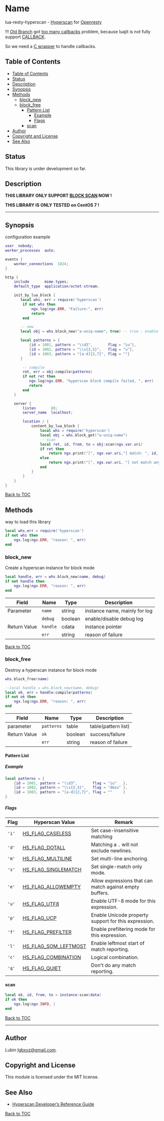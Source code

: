 Name
====

lua-resty-hyperscan - [Hyperscan](https://github.com/intel/hyperscan) for [Openresty](https://github.com/openresty/openresty)

!!! [Old Branch](https://github.com/LubinLew/lua-resty-hyperscan/tree/v0.1) got [too many callbacks](https://github.com/LubinLew/lua-resty-hyperscan/issues/1) problem, because luajit is not fully support [CALLBACK](https://luajit.org/ext_ffi_semantics.html#callback).

So we need a [C wrapper](hs_wrapper/) to handle callbacks.

## Table of Contents

<!-- TOC -->

- [Table of Contents](#table-of-contents)
- [Status](#status)
- [Description](#description)
- [Synopsis](#synopsis)
- [Methods](#methods)
    - [block_new](#block_new)
    - [block_free](#block_free)
        - [Pattern List](#pattern-list)
            - [Example](#example)
            - [Flags](#flags)
        - [scan](#scan)
- [Author](#author)
- [Copyright and License](#copyright-and-license)
- [See Also](#see-also)

<!-- /TOC -->

## Status

This library is under development so far.

## Description

**THIS LIBRARY ONLY SUPPORT [BLOCK SCAN](http://intel.github.io/hyperscan/dev-reference/api_files.html#c.HS_MODE_BLOCK) NOW !**

**THIS LIBRARY IS ONLY TESTED on CentOS 7 !**



----

## Synopsis

configuration example

```lua
user  nobody;
worker_processes  auto;

events {
    worker_connections  1024;
}

http {
    include       mime.types;
    default_type  application/octet-stream;

    init_by_lua_block {
       local whs, err = require('hyperscan')
        if not whs then
            ngx.log(ngx.ERR, "Failure:", err)
            return
        end

       -- new
       local obj = whs.block_new("a-uniq-name", true) -- true : enable debug mode

       local patterns = {
           {id = 1001, pattern = "\\d3",       flag = "iu"},
           {id = 1002, pattern = "\\s{3,5}",   flag = "u"},
           {id = 1003, pattern = "[a-d]{2,7}", flag = ""}
       }

        -- compile
        ret, err = obj:compile(patterns)
        if not ret then
           ngx.log(ngx.ERR, "hyperscan block compile failed, ", err)
           return
        end
    }

    server {
        listen       80;
        server_name  localhost;

        location / {
            content_by_lua_block {
                local whs = require('hyperscan')
                local obj = whs.block_get("a-uniq-name")
                -- scan
                local ret, id, from, to = obj:scan(ngx.var.uri)
                if ret then
                    return ngx.print("[", ngx.var.uri,"] match: ", id, " zone [", from, " - ", to, ").\n")
                else
                    return ngx.print("[", ngx.var.uri, "] not match any rule.\n")
                end
            }
        }
    }
}
```

[Back to TOC](#table-of-contents)

## Methods

way to load this library

```lua
local whs,err = require('hyperscan')
if not whs then
    ngx.log(ngx.ERR, "reason: ", err)
end
```

### block_new

Create a hyperscan instance for block mode 

```lua
local handle, err = whs.block_new(name, debug)
if not handle then
    ngx.log(ngx.ERR, "reason: ", err)
end
```

| Field        | Name     | Type    | Description                   |
| ------------ | -------- | ------- | ----------------------------- |
| Parameter    | `name`   | string  | instance name, mainly for log |
|              | `debug`  | boolean | enable/disable debug log      |
| Return Value | `handle` | cdata   | instance pointer              |
|              | `err`    | string  | reason of failure             |

[Back to TOC](#table-of-contents)

###  block_free

Destroy a hyperscan instance for block mode

```lua
whs.block_free(name)
```

```lua
--local handle = whs.block_new(name, debug)
local ok, err = handle:compile(patterns)
if not ok then
    ngx.log(ngx.ERR, "reason: ", err)
end
```

| Field        | Name       | Type    | Description         |
| ------------ | ---------- | ------- | ------------------- |
| parameter    | `patterns` | table   | table(pattern list) |
| Return Value | `ok`       | boolean | success/failure     |
|              | `err`      | string  | reason of failure   |

#### Pattern List

##### Example

```lua
local patterns = {
    {id = 1001, pattern = "\\d3",       flag = "iu"   },
    {id = 1002, pattern = "\\s{3,5}",   flag = "dmsu" },
    {id = 1003, pattern = "[a-d]{2,7}", flag = ""     }
}
```

##### Flags

| Flag  | Hyperscan Value                                                                                              | Remark                                                  |
| ----- | ------------------------------------------------------------------------------------------------------------ | ------------------------------------------------------- |
| `'i'` | [HS_FLAG_CASELESS](http://intel.github.io/hyperscan/dev-reference/api_files.html#c.HS_FLAG_CASELESS)         | Set case-insensitive matching                           |
| `'d'` | [HS_FLAG_DOTALL](http://intel.github.io/hyperscan/dev-reference/api_files.html#c.HS_FLAG_DOTALL)             | Matching a `.` will not exclude newlines.               |
| `'m'` | [HS_FLAG_MULTILINE](http://intel.github.io/hyperscan/dev-reference/api_files.html#c.HS_FLAG_MULTILINE)       | Set multi-line anchoring.                               |
| `'s'` | [HS_FLAG_SINGLEMATCH](http://intel.github.io/hyperscan/dev-reference/api_files.html#c.HS_FLAG_SINGLEMATCH)   | Set single-match only mode.                             |
| `'e'` | [HS_FLAG_ALLOWEMPTY](http://intel.github.io/hyperscan/dev-reference/api_files.html#c.HS_FLAG_ALLOWEMPTY)     | Allow expressions that can match against empty buffers. |
| `'u'` | [HS_FLAG_UTF8](http://intel.github.io/hyperscan/dev-reference/api_files.html#c.HS_FLAG_UTF8)                 | Enable UTF-8 mode for this expression.                  |
| `'p'` | [HS_FLAG_UCP](http://intel.github.io/hyperscan/dev-reference/api_files.html#c.HS_FLAG_UCP)                   | Enable Unicode property support for this expression.    |
| `'f'` | [HS_FLAG_PREFILTER](http://intel.github.io/hyperscan/dev-reference/api_files.html#c.HS_FLAG_PREFILTER)       | Enable prefiltering mode for this expression.           |
| `'l'` | [HS_FLAG_SOM_LEFTMOST](http://intel.github.io/hyperscan/dev-reference/api_files.html#c.HS_FLAG_SOM_LEFTMOST) | Enable leftmost start of match reporting.               |
| `'c'` | [HS_FLAG_COMBINATION](http://intel.github.io/hyperscan/dev-reference/api_files.html#c.HS_FLAG_COMBINATION)   | Logical combination.                                    |
| `'q'` | [HS_FLAG_QUIET](http://intel.github.io/hyperscan/dev-reference/api_files.html#c.HS_FLAG_QUIET)               | Don't do any match reporting.                           |

#### scan

```lua
local ok, id, from, to = instance:scan(data)
if ok then
    ngx.log(ngx.INFO, )
end
```

[Back to TOC](#table-of-contents)

---

## Author

Lubin <lgbxyz@gmail.com>.

## Copyright and License

This module is licensed under the MIT license.

## See Also

* [Hyperscan Developer’s Reference Guide](http://intel.github.io/hyperscan/dev-reference/)

[Back to TOC](#table-of-contents)
